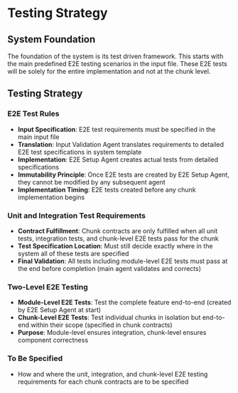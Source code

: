 # Testing Strategy

## System Foundation
The foundation of the system is its test driven framework. This starts with the main predefined E2E testing scenarios in the input file. These E2E tests will be solely for the entire implementation and not at the chunk level.

## Testing Strategy

### **E2E Test Rules**
- **Input Specification**: E2E test requirements must be specified in the main input file
- **Translation**: Input Validation Agent translates requirements to detailed E2E test specifications in system template
- **Implementation**: E2E Setup Agent creates actual tests from detailed specifications
- **Immutability Principle**: Once E2E tests are created by E2E Setup Agent, they cannot be modified by any subsequent agent
- **Implementation Timing**: E2E tests created before any chunk implementation begins

### **Unit and Integration Test Requirements**
- **Contract Fulfillment**: Chunk contracts are only fulfilled when all unit tests, integration tests, and chunk-level E2E tests pass for the chunk
- **Test Specification Location**: Must still decide exactly where in the system all of these tests are specified
- **Final Validation**: All tests including module-level E2E tests must pass at the end before completion (main agent validates and corrects)

### **Two-Level E2E Testing**
- **Module-Level E2E Tests**: Test the complete feature end-to-end (created by E2E Setup Agent at start)
- **Chunk-Level E2E Tests**: Test individual chunks in isolation but end-to-end within their scope (specified in chunk contracts)
- **Purpose**: Module-level ensures integration, chunk-level ensures component correctness

### **To Be Specified**
- How and where the unit, integration, and chunk-level E2E testing requirements for each chunk contracts are to be specified